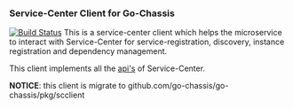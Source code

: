 ### Service-Center Client for Go-Chassis
[![Build Status](https://travis-ci.org/go-chassis/go-sc-client.svg?branch=master)](https://travis-ci.org/go-chassis/go-sc-client)
This is a service-center client which helps the microservice to interact with Service-Center
for service-registration, discovery, instance registration and dependency management.

This client implements all the [api's](https://rawcdn.githack.com/go-chassis/service-center/master/docs/api-docs.html) of Service-Center.


 
**NOTICE**: this client is migrate to github.com/go-chassis/go-chassis/pkg/scclient